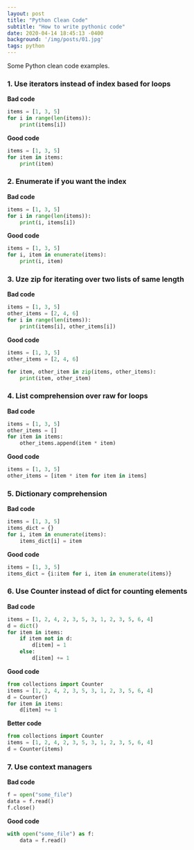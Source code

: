 ```yaml
---
layout: post
title: "Python Clean Code"
subtitle: "How to write pythonic code"
date: 2020-04-14 18:45:13 -0400
background: '/img/posts/01.jpg'
tags: python
---
```


Some Python clean code examples.

### 1. Use iterators instead of index based for loops
**Bad code**
```python
items = [1, 3, 5]
for i in range(len(items)):
    print(items[i])
```
**Good code**
```python
items = [1, 3, 5]
for item in items:
    print(item)
```


### 2. Enumerate if you want the index
**Bad code**
```python
items = [1, 3, 5]
for i in range(len(items)):
    print(i, items[i])
```
**Good code**
```python
items = [1, 3, 5]
for i, item in enumerate(items):
    print(i, item)
```


### 3. Uze zip for iterating over two lists of same length
**Bad code**
```python
items = [1, 3, 5]
other_items = [2, 4, 6]
for i in range(len(items)):
    print(items[i], other_items[i])
```
**Good code**
```python
items = [1, 3, 5]
other_items = [2, 4, 6]

for item, other_item in zip(items, other_items):
    print(item, other_item)
```


### 4. List comprehension over raw for loops
**Bad code**
```python
items = [1, 3, 5]
other_items = []
for item in items:
    other_items.append(item * item)
```
**Good code**
```python
items = [1, 3, 5]
other_items = [item * item for item in items]
```

### 5. Dictionary comprehension
**Bad code**
```python
items = [1, 3, 5]
items_dict = {}
for i, item in enumerate(items):
    items_dict[i] = item
```
**Good code**
```python
items = [1, 3, 5]
items_dict = {i:item for i, item in enumerate(items)}
```

### 6. Use Counter instead of dict for counting elements
**Bad code**
```python
items = [1, 2, 4, 2, 3, 5, 3, 1, 2, 3, 5, 6, 4]
d = dict()
for item in items:
    if item not in d:
        d[item] = 1
    else:
        d[item] += 1
```
**Good code**
```python
from collections import Counter
items = [1, 2, 4, 2, 3, 5, 3, 1, 2, 3, 5, 6, 4]
d = Counter()
for item in items:
    d[item] += 1
```

**Better code**
```python
from collections import Counter
items = [1, 2, 4, 2, 3, 5, 3, 1, 2, 3, 5, 6, 4]
d = Counter(items)
```

### 7. Use context managers
**Bad code**
```python
f = open("some_file")
data = f.read()
f.close()
```
**Good code**
```python
with open("some_file") as f:
    data = f.read()
```
